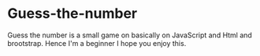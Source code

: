 # Guess-the-number
Guess the number is a small game on basically on JavaScript and Html and brootstrap. Hence I'm a beginner  I hope you enjoy this.
